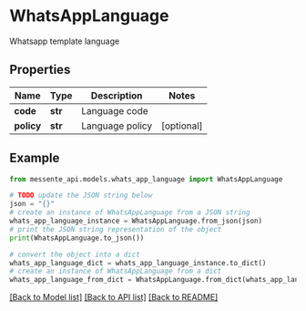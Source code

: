 # WhatsAppLanguage

Whatsapp template language

## Properties

Name | Type | Description | Notes
------------ | ------------- | ------------- | -------------
**code** | **str** | Language code | 
**policy** | **str** | Language policy | [optional] 

## Example

```python
from messente_api.models.whats_app_language import WhatsAppLanguage

# TODO update the JSON string below
json = "{}"
# create an instance of WhatsAppLanguage from a JSON string
whats_app_language_instance = WhatsAppLanguage.from_json(json)
# print the JSON string representation of the object
print(WhatsAppLanguage.to_json())

# convert the object into a dict
whats_app_language_dict = whats_app_language_instance.to_dict()
# create an instance of WhatsAppLanguage from a dict
whats_app_language_from_dict = WhatsAppLanguage.from_dict(whats_app_language_dict)
```
[[Back to Model list]](../README.md#documentation-for-models) [[Back to API list]](../README.md#documentation-for-api-endpoints) [[Back to README]](../README.md)


